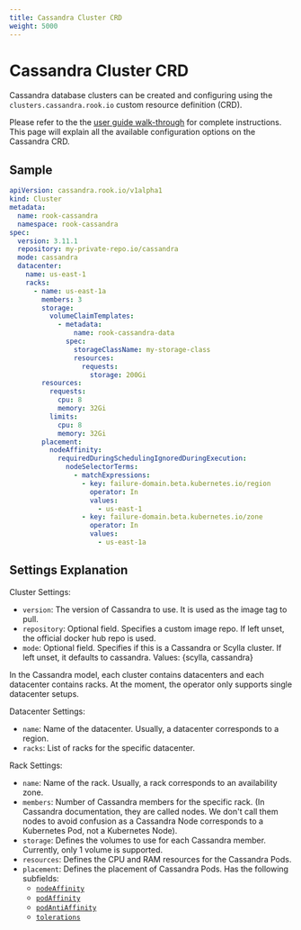```yaml
---
title: Cassandra Cluster CRD
weight: 5000
---
```


# Cassandra Cluster CRD

Cassandra database clusters can be created and configuring using the `clusters.cassandra.rook.io` custom resource definition (CRD).

Please refer to the the [user guide walk-through](cassandra.md) for complete instructions.
This page will explain all the available configuration options on the Cassandra CRD.

## Sample

```yaml
apiVersion: cassandra.rook.io/v1alpha1
kind: Cluster
metadata:
  name: rook-cassandra
  namespace: rook-cassandra
spec:
  version: 3.11.1
  repository: my-private-repo.io/cassandra
  mode: cassandra
  datacenter:
    name: us-east-1
    racks:
      - name: us-east-1a
        members: 3
        storage:
          volumeClaimTemplates:
            - metadata:
                name: rook-cassandra-data
              spec:
                storageClassName: my-storage-class
                resources:
                  requests:
                    storage: 200Gi
        resources:
          requests:
            cpu: 8
            memory: 32Gi
          limits:
            cpu: 8
            memory: 32Gi
        placement:
          nodeAffinity:
            requiredDuringSchedulingIgnoredDuringExecution:
              nodeSelectorTerms:
                - matchExpressions:
                  - key: failure-domain.beta.kubernetes.io/region
                    operator: In
                    values: 
                      - us-east-1
                  - key: failure-domain.beta.kubernetes.io/zone
                    operator: In
                    values: 
                      - us-east-1a
```

## Settings Explanation

Cluster Settings:

* `version`: The version of Cassandra to use. It is used as the image tag to pull.
* `repository`: Optional field. Specifies a custom image repo. If left unset, the official docker hub repo is used.
* `mode`: Optional field. Specifies if this is a Cassandra or Scylla cluster. If left unset, it defaults to cassandra. Values: {scylla, cassandra}

In the Cassandra model, each cluster contains datacenters and each datacenter contains racks. At the moment, the operator only supports single datacenter setups.

Datacenter Settings:

* `name`: Name of the datacenter. Usually, a datacenter corresponds to a region.
* `racks`: List of racks for the specific datacenter.

Rack Settings:

* `name`: Name of the rack. Usually, a rack corresponds to an availability zone.
* `members`: Number of Cassandra members for the specific rack. (In Cassandra documentation, they are called nodes. We don't call them nodes to avoid confusion as a Cassandra Node corresponds to a Kubernetes Pod, not a Kubernetes Node).
* `storage`: Defines the volumes to use for each Cassandra member. Currently, only 1 volume is supported.
* `resources`: Defines the CPU and RAM resources for the Cassandra Pods.
* `placement`: Defines the placement of Cassandra Pods. Has the following subfields:
    * [`nodeAffinity`](https://kubernetes.io/docs/concepts/configuration/assign-pod-node/#affinity-and-anti-affinity)
    * [`podAffinity`](https://kubernetes.io/docs/concepts/configuration/assign-pod-node/#affinity-and-anti-affinity)
    * [`podAntiAffinity`](https://kubernetes.io/docs/concepts/configuration/assign-pod-node/#affinity-and-anti-affinity)
    * [`tolerations`](https://kubernetes.io/docs/concepts/configuration/taint-and-toleration/)
